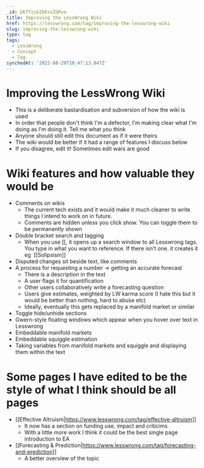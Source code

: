 ```yaml
---
_id: GKffzsk2bKssZGRva
title: Improving the LessWrong Wiki
href: https://lesswrong.com/tag/improving-the-lesswrong-wiki
slug: improving-the-lesswrong-wiki
type: tag
tags:
  - LessWrong
  - Concept
  - Tag
synchedAt: '2022-08-29T10:47:13.847Z'
---
```


# Improving the LessWrong Wiki

- This is a deliberate bastardisation and subversion of how the wiki is used
- In order that people don't think I'm a defector, I'm making clear what I'm doing as I'm doing it. Tell me what you think
- Anyone should still edit this document as if it were theirs
- The wiki would be better if it had a range of features I discuss below
- If you disagree, edit it! Sometimes edit wars are good

Wiki features and how valuable they would be
============================================

- Comments on wikis
    - The current tech exists and it would make it much cleaner to write things I intend to work on in future.
    - Comments are hidden unless you click show. You can toggle them to be permanently shown
- Double bracket search and tagging 
    - When you use \[\[, it opens up a search window to all Lesswrong tags. You type in what you want to reference. If there isn't one. it creates it eg  \[\[Solipsism\]\]
- Disputed changes sit beside text, like comments
- A process for requesting a number -> getting an accurate forecast
    - There is a description in the text
    - A user flags it for quantification
    - Other users collaboratively write a forecasting question
    - Users give estimates, weighted by LW karma score (I hate this but it would be better than nothing, hard to abuse etc)
    - Ideally, eventually this gets replaced by a manifold market or similar
- Toggle hide/unhide sections
- Gwern-style floating windows which appear when you hover over text in Lesswrong
- Embeddable manifold markets
- Embeddable squiggle estimation
- Taking variables from manifold markets and squiggle and displaying them within the text

Some pages I have edited to be the style of what I think should be all pages
============================================================================

- [[Effective Altruism|https://www.lesswrong.com/tag/effective-altruism]]
    - It now has a section on funding use, impact and criticims
    - With a little more work I think it could be the best single page introduction to EA
- [[Forecasting & Prediction|https://www.lesswrong.com/tag/forecasting-and-prediction]]
    - A better overview of the topic
